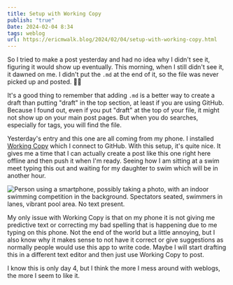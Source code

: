 ```yaml
---
title: Setup with Working Copy
publish: "true"
Date: 2024-02-04 8:34
tags: weblog
url: https://ericmwalk.blog/2024/02/04/setup-with-working-copy.html
---
```


So I tried to make a post yesterday and had no idea why I didn't see it, figuring it would show up eventually. This morning, when I still didn't see it, it dawned on me. I didn't put the `.md` at the end of it, so the file was never picked up and posted. 🤦‍♂️

It's a good thing to remember that adding `.md` is a better way to create a draft than putting "draft" in the top section, at least if you are using GitHub. Because I found out, even if you put "draft" at the top of your file, it might not show up on your main post pages. But when you do searches, especially for tags, you will find the file.

Yesterday's entry and this one are all coming from my phone. I installed [Working Copy](https://workingcopy.app/) which I connect to GitHub. With this setup, it's quite nice. It gives me a time that I can actually create a post like this one right here offline and then push it when I'm ready. Seeing how I am sitting at a swim meet typing this out and waiting for my daughter to swim which will be in another hour.

![Person using a smartphone, possibly taking a photo, with an indoor swimming competition in the background. Spectators seated, swimmers in lanes, vibrant pool area. No text present.](https://ericmwalk.blog/uploads/2024/img-7748.png)

My only issue with Working Copy is that on my phone it is not giving me predictive text or correcting my bad spelling that is happening due to me typing on this phone. Not the end of the world but a little annoying, but I also know why it makes sense to not have it correct or give suggestions as normally people would use this app to write code. Maybe I will start drafting this in a different text editor and then just use Working Copy to post.

I know this is only day 4, but I think the more I mess around with weblogs, the more I seem to like it.